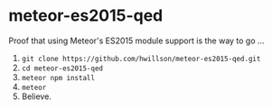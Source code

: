 # meteor-es2015-qed

Proof that using Meteor's ES2015 module support is the way to go ...

1. `git clone https://github.com/hwillson/meteor-es2015-qed.git`
2. `cd meteor-es2015-qed`
3. `meteor npm install`
4. `meteor`
5. Believe.
